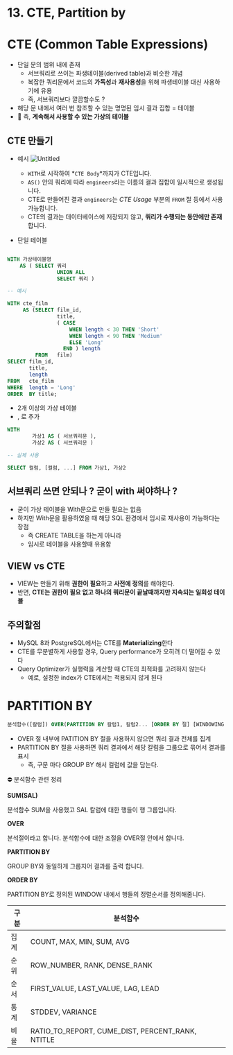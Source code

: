 # 13.  CTE, Partition by

# CTE (Common Table Expressions)

- 단일 문의 범위 내에 존재
    - 서브쿼리로 쓰이는 파생테이블(derived table)과 비슷한 개념
    - 복잡한 쿼리문에서 코드의 **가독성**과 **재사용성**을 위해 파생테이블 대신 사용하기에 유용
    - 즉, 서브쿼리보다 깔끔할수도 ?
- 해당 문 내에서 여러 번 참조할 수 있는 명명된 임시 결과 집합 = 테이블
- 📌 즉, **계속해서 사용할 수 있는 가상의 테이블**

## CTE 만들기

- 예시
    ![Untitled](https://user-images.githubusercontent.com/75018963/149606391-4af697b0-c6db-4b73-864c-06164cc5752c.png)

    - `WITH`로 시작하여 *`CTE Body`*까지가 CTE입니다.
    - `AS()` 안의 쿼리에 따라 `engineers`라는 이름의 결과 집합이 일시적으로 생성됩니다.
    - CTE로 만들어진 결과 `engineers`는 *CTE Usage* 부분의 `FROM` 절 등에서 사용 가능합니다.
    - CTE의 결과는 데이터베이스에 저장되지 않고, **쿼리가 수행되는 동안에만 존재**합니다.
- 단일 테이블

```sql

WITH 가상테이블명 
	AS ( SELECT 쿼리 
				UNION ALL 
				SELECT 쿼리 )

```

```sql
-- 예시

WITH cte_film
     AS (SELECT film_id,
                title,
                ( CASE
                    WHEN length < 30 THEN 'Short'
                    WHEN length < 90 THEN 'Medium'
                    ELSE 'Long'
                  END ) length
         FROM   film)
SELECT film_id,
       title,
       length
FROM   cte_film
WHERE  length = 'Long'
ORDER  BY title;
```

- 2개 이상의 가상 테이블
- , 로 추가

```sql
WITH 
		가상1 AS ( 서브쿼리문 ), 
		가상2 AS ( 서브쿼리문 )

```

```sql
-- 실제 사용 

SELECT 컬럼, [컬럼, ...] FROM 가상1, 가상2
```

## 서브쿼리 쓰면 안되나 ? 굳이 with 써야하나 ?

- 굳이 가상 테이블을 With문으로 만들 필요는 없음
- 하지만 With문을 활용하였을 때 해당 SQL 환경에서 임시로 재사용이 가능하다는 장점
    - 즉 CREATE TABLE을 하는게 아니라
    - 임시로 테이블을 사용할때 유용함

## VIEW vs CTE

- VIEW는 만들기 위해 **권한이 필요**하고 **사전에 정의**를 해야한다.
- 반면, **CTE는 권한이 필요 없고 하나의 쿼리문이 끝날때까지만 지속되는 일회성 테이블**

## 주의할점

- MySQL 8과 PostgreSQL에서는 CTE를 **Materializing**한다
- CTE를 무분별하게 사용할 경우, Query performance가 오히려 더 떨어질 수 있다
- Query Optimizer가 실행력을 계산할 때 CTE의 최적화를 고려하지 않는다
    - 예로, 설정한 index가 CTE에서는 적용되지 않게 된다
    

# PARTITION BY

```sql
분석함수([칼럼]) OVER(PARTITION BY 칼럼1, 칼럼2... [ORDER BY 절] [WINDOWING 절])
```

- OVER 절 내부에 PATITION BY 절을 사용하지 않으면 쿼리 결과 전체를 집계
- PARTITION BY 절을 사용하면 쿼리 결과에서 해당 칼럼을 그룹으로 묶어서 결과를 표시
    - 즉, 구문 마다 GROUP BY 해서 컬럼에 값을 담는다.
    

<aside>
⛔ 분석함수 관련 정리

**SUM(SAL)**     

분석함수 SUM을 사용했고 SAL 칼럼에 대한 행들이 행 그룹입니다.

**OVER**              

분석절이라고 합니다. 분석함수에 대한 조절을 OVER절 안에서 합니다.

**PARTITION BY**

GROUP BY와 동일하게 그룹지어 결과를 출력 합니다.

**ORDER BY**       

PARTITION BY로 정의된 WINDOW 내에서 행들의 정렬순서를 정의해줍니다.

</aside>

| 구분 | 분석함수 |
| --- | --- |
| 집계 | COUNT, MAX, MIN, SUM, AVG |
| 순위 | ROW_NUMBER, RANK, DENSE_RANK |
| 순서 | FIRST_VALUE, LAST_VALUE, LAG, LEAD |
| 통계 | STDDEV, VARIANCE |
| 비율 | RATIO_TO_REPORT, CUME_DIST, PERCENT_RANK, NTITLE |
